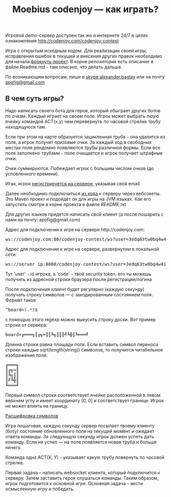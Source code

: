 <header class="entry-header">
<h1 class="entry-title">Moebius codenjoy — как играть?</h1>
</header>

<div class="entry-content">
<div class="page-restrict-output">

<p>Игровой demo-сервер доступен так же в интернете 24/7
в целях ознакомления <a href="http://codenjoy.com/codenjoy-contest">
http://codenjoy.com/codenjoy-contest</a></p>

<p>Игра с открытым исходным кодом. Для реализации своей игры, исправления
ошибок в текущей и внесения других правок необходимо для начала
<a href="https://github.com/codenjoyme/codenjoy">форкнуть проект</a>.
В корне репозитория есть описание в файле Readme.md - там описано, что делать дальше.</p>

<p>По возникающим вопросам, пиши в <a href="skype:alexander.baglay">skype:alexander.baglay</a>
или на почту <a href="mailto:apofig@gmail.com">apofig@gmail.com</a></p>

<h2>В чем суть игры?</h2>

<p>Надо написать своего бота для героя, который обыграет других ботов
по очкам. Каждый играет на своем поле. Игрок может выбрать люую ячейку
командой ACT(x,y) чем перевернуть по часовой стрелке трубу находящуюся там.</p>

<p>Если при этом на карте образуется зацикленная труба - она удалится из поля,
а игрок получит призовые очки. За каждый ход в свободных местах поля рендомно
появляются трубы различной формы. Если все поле заполнено трубами - поле очищается
и игрок получает штрафные очки. </p>

<p>Очки суммируются. Побеждает игрок с большим числом очков (до условленного времени).</p>

<p>Итак, игрок <a href="/codenjoy-contest/register?gameName=moebius">
регистрируется на сервере</a>, указывая свой email</p>

<p>Далее необходимо подключиться <a href="../../../resources/moebius/user/clients.zip">из кода</a>
к серверу через вебсокеты. Это Maven проект и подойдет он для игры на JVM языках.
Как его запустить смотри в корне проекта в файле README.txt</p>

<p>Для других языков придется написать свой клиент (а после пошарить с нами на почту: apofig@gmail.com)</p>

<p>Адрес для подключения к игре на сервере http://codenjoy.com:</p>

<pre>ws://codenjoy.com:80/codenjoy-contest/ws?user=3edq63tw0bq4w4iem7nb&code=12345678901234567890</pre>

<p>Адрес для подключения к игре на сервере, развернутом в локальной сети:</p>

<pre>ws://server_ip:8080/codenjoy-contest/ws?user=3edq63tw0bq4w4iem7nb&code=12345678901234567890</pre>

<p>Тут 'user' - id игрока, a 'code' - твой security token, его ты можешь получить из адресной
строки браузера после регистрации/логина</p>

<p>После подключения клиент будет регулярно (каждую секунду) получать строку
символов — с закодированным состоянием поля. Формат таков</p>

<pre>^board=(.*)$</pre>

<p>с помощью этого regexp можно выкусить строку доски.
Вот пример строки от сервера:</p>

<pre>board=╔═══╗║╔╗═║║╚╗║║║╝╚╬║╚═══╝</pre>

<p>Длинна строки равна площади поля. Если вставить символ переноса
строки каждые sqrt(length(string)) символов, то получится читабельное
изображение поля.</p>

<pre>╔═══╗
║╔╗═║
║╚╗║║
║╝╚╬║
╚═══╝</pre>

<p>Первый символ строки соответствует ячейке расположенной в левом верхнем
углу и имеет координату [0, 0] и соответствует границе. Игрок не может
влиять на границу.</p>

[Расшифровка символов](elements.md)

<p>Игра пошаговая, каждую секунду сервер посылает твоему клиенту (боту)
состояние обновленного поля на текущий момент и ожидает ответа команды.
За следующую секунду игрок должен успеть дать команду.
Если не успел — на поле появляется новая труба и больше ничего.</p>

<p>Команда одна ACT(X, Y) - указывает какую трубу повернуть по часовой стрелке.</p>

<p>Первая задача – написать websocket клиента, который подключится к серверу.
Затем заставить героя слушаться команды. Таким образом, игрок подготовится
к основной игре. Основная задача – вести осмысленную игру и победить.</p>

</div>
</div>